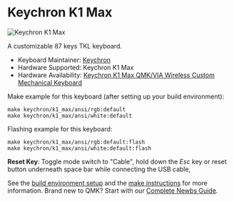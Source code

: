# Keychron K1 Max

![Keychron K1 Max](https://cdn.shopify.com/s/files/1/0059/0630/1017/files/Keychron-K1-Max-Wireless-Mechanical-Keyboard-3.jpg?v=1704333966)

A customizable 87 keys TKL keyboard.

* Keyboard Maintainer: [Keychron](https://github.com/keychron)
* Hardware Supported: Keychron K1 Max
* Hardware Availability: [Keychron K1 Max QMK/VIA Wireless Custom Mechanical Keyboard](https://www.keychron.com/products/keychron-k1-max-qmk-via-wireless-custom-mechanical-keyboard)

Make example for this keyboard (after setting up your build environment):

    make keychron/k1_max/ansi/rgb:default
    make keychron/k1_max/ansi/white:default

Flashing example for this keyboard:

    make keychron/k1_max/ansi/rgb:default:flash
    make keychron/k1_max/ansi/white:default:flash

**Reset Key**: Toggle mode switch to "Cable", hold down the *Esc* key or reset button underneath space bar while connecting the USB cable,

See the [build environment setup](https://docs.qmk.fm/#/getting_started_build_tools) and the [make instructions](https://docs.qmk.fm/#/getting_started_make_guide) for more information. Brand new to QMK? Start with our [Complete Newbs Guide](https://docs.qmk.fm/#/newbs).
